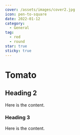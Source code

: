 ```yaml
---
cover: /assets/images/cover2.jpg
icon: pen-to-square
date: 2022-01-12
category:
  - General
tag:
  - red
  - round
star: true
sticky: true
---
```


# Tomato

## Heading 2

Here is the content.

### Heading 3

Here is the content.
